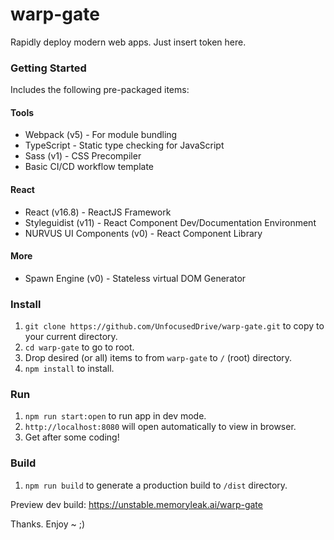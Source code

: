 # warp-gate
Rapidly deploy modern web apps. Just insert token here.

### Getting Started
Includes the following pre-packaged items:

#### Tools
- Webpack (v5) - For module bundling
- TypeScript - Static type checking for JavaScript
- Sass (v1) - CSS Precompiler
- Basic CI/CD workflow template

#### React
- React (v16.8) - ReactJS Framework
- Styleguidist (v11) - React Component Dev/Documentation Environment
- NURVUS UI Components (v0) - React Component Library

#### More
- Spawn Engine (v0) - Stateless virtual DOM Generator

### Install
1. `git clone https://github.com/UnfocusedDrive/warp-gate.git` to copy to your current directory.
2. `cd warp-gate` to go to root.
3. Drop desired (or all) items to from `warp-gate` to `/` (root) directory.
4. `npm install` to install.

### Run
1. `npm run start:open` to run app in dev mode.
2. `http://localhost:8080` will open automatically to view in browser.
3. Get after some coding!

### Build
1. `npm run build` to generate a production build to `/dist` directory.


Preview dev build:
https://unstable.memoryleak.ai/warp-gate

Thanks. Enjoy ~ ;)
